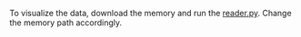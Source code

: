 To visualize the data, download the memory and run the [reader.py](reader.py). Change the memory path accordingly. 
